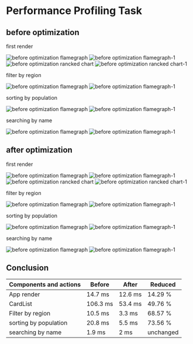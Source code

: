 # Performance Profiling Task

## before optimization

first render

![before optimization flamegraph](./profiler/image.png)
![before optimization flamegraph-1](./profiler/image-2.png)
![before optimization rancked chart](./profiler/image-1.png)
![before optimization rancked chart-1](./profiler/image-3.png)

filter by region

![before optimization flamegraph](./profiler/image-4.png)
![before optimization flamegraph-1](./profiler/image-5.png)

sorting by population

![before optimization flamegraph](./profiler/image-6.png)
![before optimization flamegraph-1](./profiler/image-7.png)

searching by name

![before optimization flamegraph](./profiler/image-8.png)
![before optimization flamegraph-1](./profiler/image-9.png)

## after optimization

first render

![before optimization flamegraph](./profiler/image-10.png)
![before optimization flamegraph-1](./profiler/image-11.png)
![before optimization rancked chart](./profiler/image-12.png)
![before optimization rancked chart-1](./profiler/image-13.png)

filter by region

![before optimization flamegraph](./profiler/image-14.png)
![before optimization flamegraph-1](./profiler/image-15.png)

sorting by population

![before optimization flamegraph](./profiler/image-16.png)
![before optimization flamegraph-1](./profiler/image-17.png)

searching by name

![before optimization flamegraph](./profiler/image-18.png)
![before optimization flamegraph-1](./profiler/image-19.png)

## Conclusion

| Components and actions | Before   | After   | Reduced   |
| ---------------------- | -------- | ------- | --------- |
| App render             | 14.7 ms  | 12.6 ms | 14.29 %   |
| CardList               | 106.3 ms | 53.4 ms | 49.76 %   |
| Filter by region       | 10.5 ms  | 3.3 ms  | 68.57 %   |
| sorting by population  | 20.8 ms  | 5.5 ms  | 73.56 %   |
| searching by name      | 1.9 ms   | 2 ms    | unchanged |
